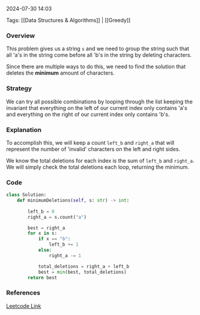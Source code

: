 
2024-07-30 14:03

Tags: [[Data Structures & Algorithms]] | [[Greedy]]


### Overview
This problem gives us a string `s` and we need to group the string such that all 'a's in the string come before all 'b's in the string by deleting characters. 

Since there are multiple ways to do this, we need to find the solution that deletes the **minimum** amount of characters.

### Strategy
We can try all possible combinations by looping through the list keeping the invariant that everything on the left of our current index only contains 'a's and everything on the right of our current index only contains 'b's.

### Explanation
To accomplish this, we will keep a count `left_b` and `right_a` that will represent the number of 'invalid' characters on the left and right sides. 

We know the total deletions for each index is the sum of `left_b` and `right_a`. We will simply check the total deletions each loop, returning the minimum.


### Code
```python
class Solution:
    def minimumDeletions(self, s: str) -> int:
        
        left_b = 0
        right_a = s.count("a")

        best = right_a
        for x in s:
            if x == "b":
                left_b += 1
            else:
                right_a -= 1

            total_deletions = right_a + left_b
            best = min(best, total_deletions)
        return best
```

### References
[Leetcode Link](https://leetcode.com/problems/minimum-deletions-to-make-string-balanced/description/?envType=daily-question&envId=2024-07-30)

